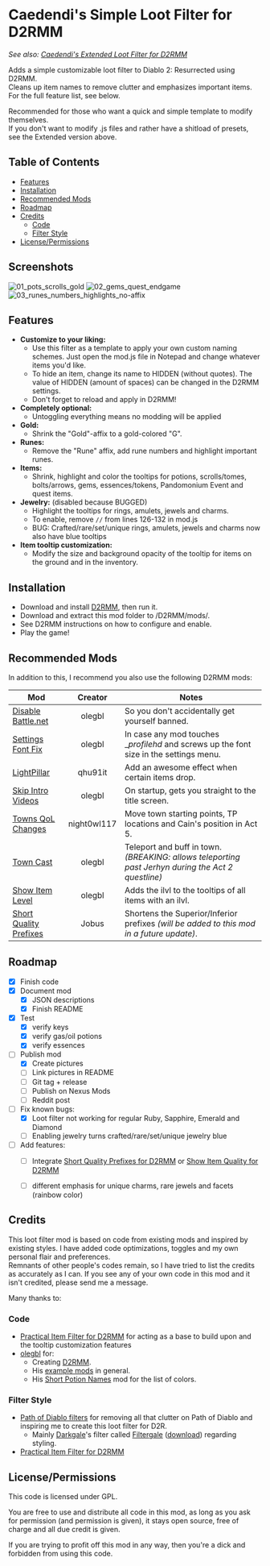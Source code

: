# Caedendi's Simple Loot Filter for D2RMM

_See also: [Caedendi's Extended Loot Filter for D2RMM](https://github.com/Caedendi/D2RMM-Loot-Filter-Extended)_

Adds a simple customizable loot filter to Diablo 2: Resurrected using D2RMM. <br>
Cleans up item names to remove clutter and emphasizes important items. For the full feature list, see below.

Recommended for those who want a quick and simple template to modify themselves. <br>
If you don't want to modify .js files and rather have a shitload of presets, see the Extended version above.


## Table of Contents

- [Features](#features)
- [Installation](#installation)
- [Recommended Mods](#recommended-mods)
- [Roadmap](#roadmap)
- [Credits](#credits)
  - [Code](#code)
  - [Filter Style](#filter-style)
- [License/Permissions](#licensepermissions)


## Screenshots
<img src="https://i.imgur.com/3FsggaT.png" alt="01_pots_scrolls_gold">
<img src="https://i.imgur.com/eJ8EyNk.png" alt="02_gems_quest_endgame">
<img src="https://i.imgur.com/7jkSd0G.png" alt="03_runes_numbers_highlights_no-affix">


## Features

- **Customize to your liking:**
  - Use this filter as a template to apply your own custom naming schemes. Just open the mod.js file in Notepad and change whatever items you'd like.
  - To hide an item, change its name to HIDDEN (without quotes). The value of HIDDEN (amount of spaces) can be changed in the D2RMM settings.
  - Don't forget to reload and apply in D2RMM!
- **Completely optional:** 
  - Untoggling everything means no modding will be applied
- **Gold:** 
  - Shrink the "Gold"-affix to a gold-colored "G".
- **Runes:** 
  - Remove the "Rune" affix, add rune numbers and highlight important runes.
- **Items:** 
  - Shrink, highlight and color the tooltips for potions, scrolls/tomes, bolts/arrows, gems, essences/tokens, Pandomonium Event and quest items.
- **Jewelry:** (disabled because BUGGED)
  - Highlight the tooltips for rings, amulets, jewels and charms.
  - To enable, remove `//` from lines 126-132 in mod.js
  - BUG: Crafted/rare/set/unique rings, amulets, jewels and charms now also have blue tooltips
- **Item tooltip customization:**
  - Modify the size and background opacity of the tooltip for items on the ground and in the inventory.


## Installation

- Download and install [D2RMM](https://www.nexusmods.com/diablo2resurrected/mods/169), then run it.
- Download and extract this mod folder to /D2RMM/mods/.
- See D2RMM instructions on how to configure and enable.
- Play the game!


## Recommended Mods

In addition to this, I recommend you also use the following D2RMM mods:

| Mod                                                                             |   Creator   | Notes                                                                                              |
|---------------------------------------------------------------------------------|:-----------:|----------------------------------------------------------------------------------------------------|
| [Disable Battle.net](https://github.com/olegbl/d2rmm.mods)                      |   olegbl    | So you don't accidentally get yourself banned.                                                     |
| [Settings Font Fix](https://www.nexusmods.com/diablo2resurrected/mods/200)      |   olegbl    | In case any mod touches __profilehd_ and screws up the font size in the settings menu.             |
| [LightPillar](https://www.nexusmods.com/diablo2resurrected/mods/197)            |   qhu91it   | Add an awesome effect when certain items drop.                                                     |
| [Skip Intro Videos](https://www.nexusmods.com/diablo2resurrected/mods/179)      |   olegbl    | On startup, gets you straight to the title screen.                                                 |
| [Towns QoL Changes](https://www.nexusmods.com/diablo2resurrected/mods/310)      | night0wl117 | Move town starting points, TP locations and Cain's position in Act 5.                              |
| [Town Cast](https://www.nexusmods.com/diablo2resurrected/mods/183)              |   olegbl    | Teleport and buff in town. _(BREAKING: allows teleporting past Jerhyn during the Act 2 questline)_ |
| [Show Item Level](https://www.nexusmods.com/diablo2resurrected/mods/174)        |   olegbl    | Adds the ilvl to the tooltips of all items with an ilvl.                                           |
| [Short Quality Prefixes](https://www.nexusmods.com/diablo2resurrected/mods/214) |    Jobus    | Shortens the Superior/Inferior prefixes _(will be added to this mod in a future update)_.          |


## Roadmap

- [x] Finish code
- [x] Document mod
  - [x] JSON descriptions
  - [x] Finish README
- [x] Test
  - [x] verify keys
  - [x] verify gas/oil potions
  - [x] verify essences
- [ ] Publish mod
  - [x] Create pictures
  - [ ] Link pictures in README
  - [ ] Git tag + release
  - [ ] Publish on Nexus Mods
  - [ ] Reddit post
- [ ] Fix known bugs:
  - [x] Loot filter not working for regular Ruby, Sapphire, Emerald and Diamond
  - [ ] Enabling jewelry turns crafted/rare/set/unique jewelry blue
- [ ] Add features:
  - [ ] Integrate [Short Quality Prefixes for D2RMM](https://www.nexusmods.com/diablo2resurrected/mods/214/?tab=files&category=archived) or [Show Item Quality for D2RMM](https://www.nexusmods.com/diablo2resurrected/mods/351)
  - [ ] different emphasis for unique charms, rare jewels and facets (rainbow color)


## Credits

This loot filter mod is based on code from existing mods and inspired by existing styles. I have added code optimizations, toggles and my own personal flair and preferences. <br>
Remnants of other people's codes remain, so I have tried to list the credits as accurately as I can. If you see any of your own code in this mod and it isn't credited, please send me a message.

Many thanks to:

### Code
- [Practical Item Filter for D2RMM](https://www.nexusmods.com/diablo2resurrected/mods/317) for acting as a base to build upon and the tooltip customization features
- [olegbl](https://github.com/olegbl) for:
  - Creating [D2RMM](https://www.nexusmods.com/diablo2resurrected/mods/169).
  - His [example mods](https://github.com/olegbl/d2rmm.mods) in general.
  - His [Short Potion Names](https://www.nexusmods.com/diablo2resurrected/mods/177) mod for the list of colors.

### Filter Style
- [Path of Diablo filters](https://pathofdiablo.com/wiki/index.php?title=List_of_Loot_Filters) for removing all that clutter on Path of Diablo and inspiring me to create this loot filter for D2R.
  - Mainly [Darkgale](https://www.twitch.tv/darkgale)'s filter called [Filtergale](https://www.reddit.com/r/pathofdiablo/comments/i9hdw7/filtergale/) ([download](https://greendu.de/s/ZbDwHekAg3rmeRB/download?path=%2F&files=item.filter)) regarding styling.
- [Practical Item Filter for D2RMM](https://www.nexusmods.com/diablo2resurrected/mods/317)


## License/Permissions

This code is licensed under GPL. 

You are free to use and distribute all code in this mod, as long as you ask for permission (and permission is given), it stays open source, free of charge and all due credit is given. 

If you are trying to profit off this mod in any way, then you're a dick and forbidden from using this code.